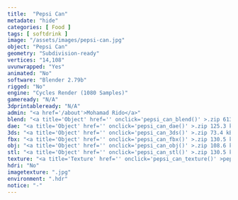 ```yaml
---
title:  "Pepsi Can"
metadate: "hide"
categories: [ Food ]
tags: [ softdrink ]
image: "/assets/images/pepsi-can.jpg"
object: "Pepsi Can"
geometry: "Subdivision-ready"
vertices: "14,108"
uvunwrapped: "Yes"
animated: "No"
software: "Blender 2.79b"
rigged: "No"
engine: "Cycles Render (1080 Samples)"
gameready: "N/A"
3dprintableready: "N/A"
admin: "<a href='/about'>Mohamad Rido</a>"
blend: "<a title='Object' href='' onclick='pepsi_can_blend()' >.zip 613.3 kB</a>"
dae: "<a title='Object' href='' onclick='pepsi_can_dae()' >.zip 125.3 kB</a>"
3ds: "<a title='Object' href='' onclick='pepsi_can_3ds()' >.zip 73.4 kB</a>"
fbx: "<a title='Object' href='' onclick='pepsi_can_fbx()' >.zip 130.5 kB</a>"
obj: "<a title='Object' href='' onclick='pepsi_can_obj()' >.zip 108.6 kB</a>"
stl: "<a title='Object' href='' onclick='pepsi_can_stl()' >.zip 130.5 kB</a>"
texture: "<a title='Texture' href='' onclick='pepsi_can_texture()' >pepsican</a>"
hdri: "No"
imagetexture: ".jpg"
environment: ".hdr"
notice: "-"
---
```

